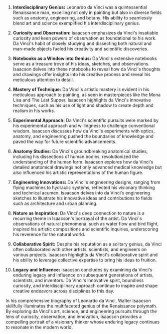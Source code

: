 1. **Interdisciplinary Genius:** Leonardo da Vinci was a quintessential Renaissance man, excelling not only in painting but also in diverse fields such as anatomy, engineering, and botany. His ability to seamlessly blend art and science exemplified his interdisciplinary genius.
  
2. **Curiosity and Observation:** Isaacson emphasizes da Vinci's insatiable curiosity and keen powers of observation as foundational to his work. Da Vinci's habit of closely studying and dissecting both natural and man-made objects fueled his creativity and scientific discoveries.

3. **Notebooks as a Window into Genius:** Da Vinci's extensive notebooks serve as a treasure trove of his ideas, sketches, and observations. Isaacson delves into these notebooks to reveal how da Vinci's thoughts and drawings offer insights into his creative process and reveal his meticulous attention to detail.

4. **Mastery of Technique:** Da Vinci's artistic mastery is evident in his meticulous approach to painting, as seen in masterpieces like the Mona Lisa and The Last Supper. Isaacson highlights da Vinci's innovative techniques, such as his use of light and shadow to create depth and realism in his works.

5. **Experimental Approach:** Da Vinci's scientific pursuits were marked by his experimental approach and willingness to challenge conventional wisdom. Isaacson discusses how da Vinci's experiments with optics, anatomy, and engineering pushed the boundaries of knowledge and paved the way for future scientific advancements.

6. **Anatomy Studies:** Da Vinci's groundbreaking anatomical studies, including his dissections of human bodies, revolutionized the understanding of the human form. Isaacson explores how da Vinci's detailed anatomical drawings not only advanced medical knowledge but also influenced his artistic representations of the human figure.

7. **Engineering Innovations:** Da Vinci's engineering designs, ranging from flying machines to hydraulic systems, reflected his visionary thinking and technical acumen. Isaacson delves into da Vinci's engineering sketches to illustrate his innovative ideas and contributions to fields such as architecture and urban planning.

8. **Nature as Inspiration:** Da Vinci's deep connection to nature is a recurring theme in Isaacson's portrayal of the artist. Da Vinci's observations of natural phenomena, such as water flow and bird flight, inspired his artistic compositions and scientific inquiries, underscoring his reverence for the natural world.

9. **Collaborative Spirit:** Despite his reputation as a solitary genius, da Vinci often collaborated with other artists, scientists, and engineers on various projects. Isaacson highlights da Vinci's collaborative spirit and his ability to leverage collective expertise to bring his ideas to fruition.

10. **Legacy and Influence:** Isaacson concludes by examining da Vinci's enduring legacy and influence on subsequent generations of artists, scientists, and inventors. Da Vinci's innovative spirit, boundless curiosity, and interdisciplinary approach continue to inspire and shape creative endeavors across disciplines to this day.

In his comprehensive biography of Leonardo da Vinci, Walter Isaacson skillfully illuminates the multifaceted genius of the Renaissance polymath. By exploring da Vinci's art, science, and engineering pursuits through the lens of curiosity, observation, and innovation, Isaacson provides a compelling portrait of a visionary thinker whose enduring legacy continues to resonate in the modern world.
